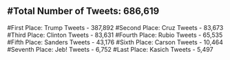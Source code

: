 #Total Number of Tweets: 686,619 
---
#First Place: Trump Tweets - 387,892
#Second Place: Cruz Tweets - 83,673
#Third Place: Clinton Tweets - 83,631
#Fourth Place: Rubio Tweets - 65,535
#Fifth Place: Sanders Tweets - 43,176
#Sixth Place: Carson Tweets - 10,464
#Seventh Place: Jeb! Tweets - 6,752
#Last Place: Kasich Tweets - 5,497
